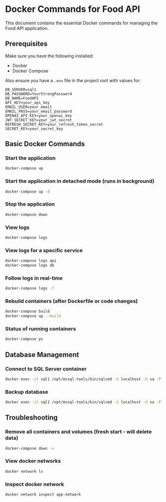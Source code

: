# Docker Commands for Food API

This document contains the essential Docker commands for managing the Food API application.

## Prerequisites

Make sure you have the following installed:

- Docker
- Docker Compose

Also ensure you have a `.env` file in the project root with values for:

```
DB_SERVER=sql1
DB_PASSWORD=YourStrongPassword
DB_NAME=FoodAPI
API_KEY=your_api_key
EMAIL_USER=your_email
EMAIL_PASS=your_email_password
OPENAI_API_KEY=your_openai_key
JWT_SECRET_KEY=your_jwt_secret
REFRESH_SECRET_KEY=your_refresh_token_secret
SECRET_KEY=your_secret_key
```

## Basic Docker Commands

### Start the application

```bash
docker-compose up
```

### Start the application in detached mode (runs in background)

```bash
docker-compose up -d
```

### Stop the application

```bash
docker-compose down
```

### View logs

```bash
docker-compose logs
```

### View logs for a specific service

```bash
docker-compose logs api
docker-compose logs db
```

### Follow logs in real-time

```bash
docker-compose logs -f
```

### Rebuild containers (after Dockerfile or code changes)

```bash
docker-compose build
docker-compose up --build
```

### Status of running containers

```bash
docker-compose ps
```

## Database Management

### Connect to SQL Server container

```bash
docker exec -it sql1 /opt/mssql-tools/bin/sqlcmd -S localhost -U sa -P ${DB_PASSWORD}
```

### Backup database

```bash
docker exec -it sql1 /opt/mssql-tools/bin/sqlcmd -S localhost -U sa -P ${DB_PASSWORD} -Q "BACKUP DATABASE [${DB_NAME}] TO DISK = N'/var/opt/mssql/data/${DB_NAME}_backup.bak' WITH NOFORMAT, NOINIT, SKIP, NOREWIND, NOUNLOAD, STATS = 10"
```

## Troubleshooting

### Remove all containers and volumes (fresh start - will delete data)

```bash
docker-compose down -v
```

### View docker networks

```bash
docker network ls
```

### Inspect docker network

```bash
docker network inspect app-network
```
